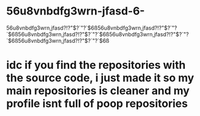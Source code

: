 # 56u8vnbdfg3wrn-jfasd-6-
56u8vnbdfg3wrn,jfasd?!?"$?`"?`$6ß56u8vnbdfg3wrn,jfasd?!?"$?`"?`$6ß56u8vnbdfg3wrn,jfasd?!?"$?`"?`$6ß56u8vnbdfg3wrn,jfasd?!?"$?`"?`$6ß56u8vnbdfg3wrn,jfasd?!?"$?`"?`$6ß

# idc if you find the repositories with the source code, i just made it so my main repositories is cleaner and my profile isnt full of poop repositories
